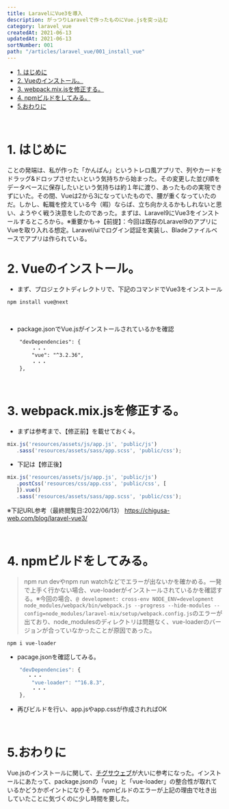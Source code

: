 ```yaml
---
title: LaravelにVue3を導入
description: がっつりLaravelで作ったものにVue.jsを突っ込む
category: laravel_vue
createdAt: 2021-06-13
updatedAt: 2021-06-13
sortNumber: 001
path: "/articles/laravel_vue/001_install_vue"
---
```


<nuxt-content-wrapper>

- [1. はじめに](#1-はじめに)
- [2. Vueのインストール。](#2-vueのインストール)
- [3. webpack.mix.jsを修正する。](#3-webpackmixjsを修正する)
- [4. npmビルドをしてみる。](#4-npmビルドをしてみる)
- [5.おわりに](#5おわりに)

<br>

# 1. はじめに
ことの発端は、私が作った「かんばん」というトレロ風アプリで、列やカードをドラッグ&ドロップさせたいという気持ちから始まった。その変更した並び順をデータベースに保存したいという気持ちは約１年に渡り、あったものの実現できずにいた。その間、Vueは2から3になっていたもので、腰が重くなっていたのだ。しかし、転職を控えている今（暇）ならば、立ち向かえるかもしれないと思い、ようやく戦う決意をしたのであった。まずは、Laravel9にVue3をインストールするところから。※重要かも→【前提】：今回は既存のLaravel9のアプリにVueを取り入れる想定。Laravel/uiでログイン認証を実装し、Bladeファイルベースでアプリは作られている。

# 2. Vueのインストール。
- まず、プロジェクトディレクトリで、下記のコマンドでVue3をインストール
```
npm install vue@next
```

<br>

- package.jsonでVue.jsがインストールされているかを確認
```
    "devDependencies": {
        ・・・
        "vue": "^3.2.36",
        ・・・
    },
```

<br>

# 3. webpack.mix.jsを修正する。
- まずは参考まで、【修正前】を載せておく↓。
```js
mix.js('resources/assets/js/app.js', 'public/js')
   .sass('resources/assets/sass/app.scss', 'public/css');
```

- 下記は【修正後】
```js
mix.js('resources/assets/js/app.js', 'public/js')
   .postCss('resources/css/app.css', 'public/css', [
   ]).vue()
   .sass('resources/assets/sass/app.scss', 'public/css');

```
※下記URL参考（最終閲覧日:2022/06/13）
https://chigusa-web.com/blog/laravel-vue3/


<br>

# 4. npmビルドをしてみる。
> npm run devやnpm run watchなどでエラーが出ないかを確かめる。一発で上手く行かない場合、vue-loaderがインストールされているかを確認する。※今回の場合、`@ development: cross-env NODE_ENV=development node_modules/webpack/bin/webpack.js --progress --hide-modules --config=node_modules/laravel-mix/setup/webpack.config.js`のエラーが出ており、node_modulesのディレクトリは問題なく、vue-loaderのバージョンが合っていなかったことが原因であった。
```
npm i vue-loader  
```

- pacage.jsonを確認してみる。
```js
    "devDependencies": {
　　　　・・・
        "vue-loader": "^16.8.3",
        ・・・
    },
```

- 再びビルドを行い、app.jsやapp.cssが作成されればOK

<br>

# 5.おわりに
Vue.jsのインストールに関して、[チグサウェブ](https://chigusa-web.com/blog/laravel-vue3/)が大いに参考になった。インストールにあたって、package.jsonの「vue」と「vue-loader」の整合性が取れているかどうかポイントになりそう。npmビルドのエラーが上記の理由で吐き出していたことに気づくのに少し時間を要した。

</nuxt-content-wrapper>
